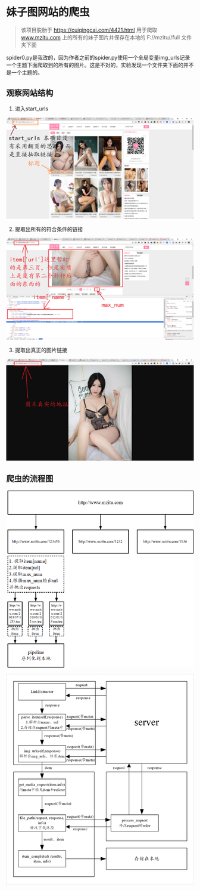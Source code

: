 # 妹子图网站的爬虫

> 该项目脱胎于 https://cuiqingcai.com/4421.html
> 用于爬取 www.mzitu.com 上的所有的妹子图片并保存在本地的 F://mzitu//full 文件夹下面
> 

spider0.py是我改的，因为作者之前的spider.py使用一个全局变量img_urls记录一个主题下面爬取到的所有的图片。这是不对的，实验发现一个文件夹下面的并不是一个主题的。

## 观察网站结构


1. 进入start_urls 

![1](imgs/1.png)


2. 提取出所有的符合条件的链接

![2](imgs/2.png)

3. 提取出真正的图片链接

![3](imgs/3.png)

## 爬虫的流程图

![流程图](imgs/流程图.png)


![流程图2](imgs/流程图2.png)
